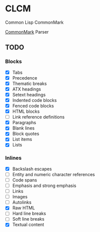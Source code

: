 # CLCM

Common Lisp CommonMark

[CommonMark](https://commonmark.org/) Parser

## TODO

### Blocks

- [x] Tabs
- [x] Precedence
- [x] Thematic breaks
- [x] ATX headings
- [x] Setext headings
- [x] Indented code blocks
- [x] Fenced code blocks
- [x] HTML blocks
- [ ] Link reference definitions
- [x] Paragraphs
- [x] Blank lines
- [x] Block quotes
- [x] List items
- [x] Lists

### Inlines

- [x] Backslash escapes
- [ ] Entity and numeric character references
- [ ] Code spans
- [ ] Emphasis and strong emphasis
- [ ] Links
- [ ] Images
- [ ] Autolinks
- [x] Raw HTML
- [ ] Hard line breaks
- [ ] Soft line breaks
- [x] Textual content
